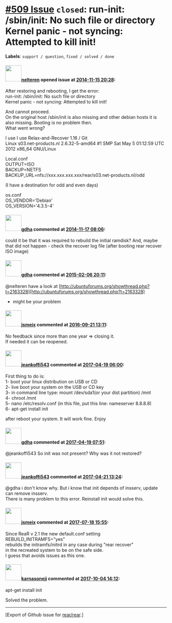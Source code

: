 [\#509 Issue](https://github.com/rear/rear/issues/509) `closed`: run-init: /sbin/init: No such file or directory Kernel panic - not syncing: Attempted to kill init!
====================================================================================================================================================================

**Labels**: `support / question`, `fixed / solved / done`

#### <img src="https://avatars.githubusercontent.com/u/9682585?v=4" width="50">[nelteren](https://github.com/nelteren) opened issue at [2014-11-15 20:28](https://github.com/rear/rear/issues/509):

After restoring and rebooting, I get the error:  
run-init: /sbin/init: No such file or directory  
Kernel panic - not syncing: Attempted to kill init!

And cannot proceed.  
On the original host /sbin/init is also missing and other debian hosts
it is also missing. Booting is no problem then.  
What went wrong?

I use I use Relax-and-Recover 1.16 / Git  
Linux s03.net-products.nl 2.6.32-5-amd64 \#1 SMP Sat May 5 01:12:59 UTC
2012 x86\_64 GNU/Linux

Local.conf  
OUTPUT=ISO  
BACKUP=NETFS  
BACKUP\_URL=nfs://xxx.xxx.xxx.xxx/rear/s03.net-products.nl/odd

(I have a destination for odd and even days)

os.conf  
OS\_VENDOR='Debian'  
OS\_VERSION='4.3.5-4'

#### <img src="https://avatars.githubusercontent.com/u/888633?u=cdaeb31efcc0048d3619651aa18dd4b76e636b21&v=4" width="50">[gdha](https://github.com/gdha) commented at [2014-11-17 08:06](https://github.com/rear/rear/issues/509#issuecomment-63271194):

could it be that it was required to rebuild the initial ramdisk? And,
maybe that did not happen - check the recover log file (after booting
rear recover ISO image)

#### <img src="https://avatars.githubusercontent.com/u/888633?u=cdaeb31efcc0048d3619651aa18dd4b76e636b21&v=4" width="50">[gdha](https://github.com/gdha) commented at [2015-02-06 20:11](https://github.com/rear/rear/issues/509#issuecomment-73304248):

@nelteren have a look at
[http://ubuntuforums.org/showthread.php?t=2163328](http://ubuntuforums.org/showthread.php?t=2163328)
- might be your problem

#### <img src="https://avatars.githubusercontent.com/u/1788608?u=925fc54e2ce01551392622446ece427f51e2f0ce&v=4" width="50">[jsmeix](https://github.com/jsmeix) commented at [2016-09-21 13:11](https://github.com/rear/rear/issues/509#issuecomment-248607776):

No feedback since more than one year =&gt; closing it.  
If needed it can be reopened.

#### <img src="https://avatars.githubusercontent.com/u/26505861?v=4" width="50">[jeankoffi543](https://github.com/jeankoffi543) commented at [2017-04-19 06:00](https://github.com/rear/rear/issues/509#issuecomment-295108954):

First thing to do is:  
1- boot your linux distribution on USB or CD  
2- live boot your system on the USB or CD key  
3- in command line type: mount /dev/sda1(or your dist partition) /mnt  
4- chroot /mnt  
5- nano /etc/resolv.conf (in this file, put this line: nameserver
8.8.8.8)  
6- apt-get install init

after reboot your system. It will work fine. Enjoy

#### <img src="https://avatars.githubusercontent.com/u/888633?u=cdaeb31efcc0048d3619651aa18dd4b76e636b21&v=4" width="50">[gdha](https://github.com/gdha) commented at [2017-04-19 07:51](https://github.com/rear/rear/issues/509#issuecomment-295146839):

@jeankoffi543 So init was not present? Why was it not restored?

#### <img src="https://avatars.githubusercontent.com/u/26505861?v=4" width="50">[jeankoffi543](https://github.com/jeankoffi543) commented at [2017-04-21 13:24](https://github.com/rear/rear/issues/509#issuecomment-296189603):

@gdha i don't know why. But i know that init depends of insserv, update
can remove insserv.  
There is many problem to this error. Reinstall init would solve this.

#### <img src="https://avatars.githubusercontent.com/u/1788608?u=925fc54e2ce01551392622446ece427f51e2f0ce&v=4" width="50">[jsmeix](https://github.com/jsmeix) commented at [2017-07-18 15:55](https://github.com/rear/rear/issues/509#issuecomment-316109894):

Since ReaR v 2.1 the new default.conf setting  
REBUILD\_INITRAMFS="yes"  
rebuilds the initramfs/initrd in any case during "rear recover"  
in the recreated system to be on the safe side.  
I guess that avoids issues as this one.

#### <img src="https://avatars.githubusercontent.com/u/4997090?v=4" width="50">[karnasoneji](https://github.com/karnasoneji) commented at [2017-10-04 14:12](https://github.com/rear/rear/issues/509#issuecomment-334168492):

apt-get install init

Solved the problem.

------------------------------------------------------------------------

\[Export of Github issue for
[rear/rear](https://github.com/rear/rear).\]
